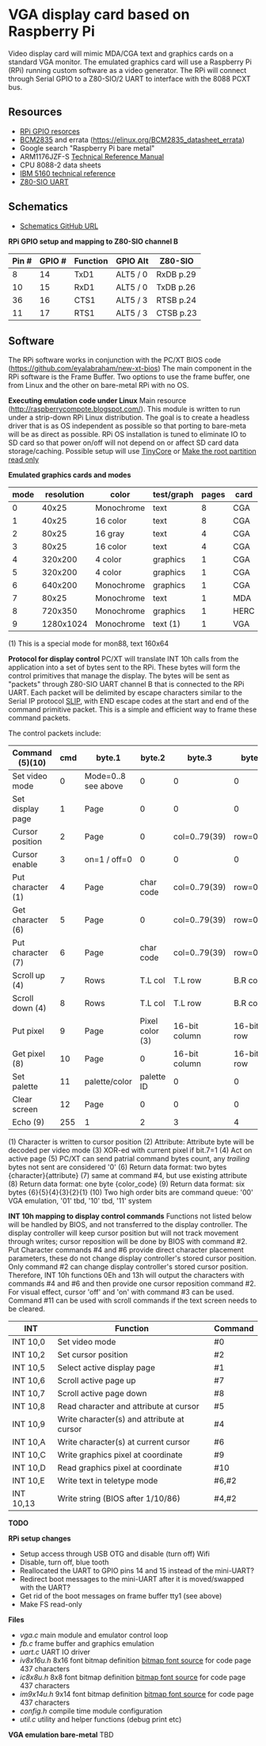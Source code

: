 # VGA display card based on Raspberry Pi
Video display card will mimic MDA/CGA text and graphics cards on a standard VGA monitor.
The emulated graphics card will use a Raspberry Pi (RPi) running custom software as a video generator.
The RPi will connect through Serial GPIO to a Z80-SIO/2 UART to interface with the 8088 PCXT bus.

## Resources
- [RPi GPIO resorces](https://pinout.xyz/pinout/ground#)
- [BCM2835](https://www.raspberrypi.org/app/uploads/2012/02/BCM2835-ARM-Peripherals.pdf) and errata (https://elinux.org/BCM2835_datasheet_errata)
- Google search "Raspberry Pi bare metal"
- ARM1176JZF-S [Technical Reference Manual](http://infocenter.arm.com/help/index.jsp?topic=/com.arm.doc.ddi0301h/index.html)
- CPU 8088-2 data sheets
- [IBM 5160 technical reference](http://www.retroarchive.org/dos/docs/ibm5160techref.pdf)
- [Z80-SIO UART](http://www.z80.info/zip/um0081.pdf)

## Schematics
- [Schematics GitHub URL](https://github.com/eyalabraham/schematics/tree/master/vga-rpi)

**RPi GPIO setup and mapping to Z80-SIO channel B**

| Pin # | GPIO # | Function  | GPIO Alt |  Z80-SIO   |
|-------|--------|-----------|----------|------------|
| 8     |   14   | TxD1      | ALT5 / 0 |  RxDB p.29 |
| 10    |   15   | RxD1      | ALT5 / 0 |  TxDB p.26 |
| 36    |   16   | CTS1      | ALT5 / 3 |  RTSB p.24 |
| 11    |   17   | RTS1      | ALT5 / 3 |  CTSB p.23 |

## Software
The RPi software works in conjunction with the PC/XT BIOS code (https://github.com/eyalabraham/new-xt-bios)
The main component in the RPi software is the Frame Buffer. Two options to use the frame buffer, one from Linux and the other on bare-metal RPi with no OS.

**Executing emulation code under Linux**
Main resource (http://raspberrycompote.blogspot.com/). This module is written to run under a strip-down RPi Linux distribution. The goal is to create a headless driver that is as OS independent as possible so that porting to bare-meta will be as direct as possible.
RPi OS installation is tuned to eliminate IO to SD card so that power on/off will not depend on or affect SD card data storage/caching. Possible setup will use [TinyCore](http://tinycorelinux.net/welcome.html) or [Make the root partition read only](https://hallard.me/raspberry-pi-read-only/)

**Emulated graphics cards and modes**

 | mode | resolution | color      | test/graph | pages | card | emulated |
 |------|------------|------------|------------|-------|------|----------|
 | 0    | 40x25      | Monochrome | text       |  8    | CGA  |   no     |
 | 1    | 40x25      | 16 color   | text       |  8    | CGA  |   yes    |
 | 2    | 80x25      | 16 gray    | text       |  4    | CGA  |   no     |
 | 3    | 80x25      | 16 color   | text       |  4    | CGA  |   yes    |
 | 4    | 320x200    | 4 color    | graphics   |  1    | CGA  |   no     |
 | 5    | 320x200    | 4 color    | graphics   |  1    | CGA  |   no     |
 | 6    | 640x200    | Monochrome | graphics   |  1    | CGA  |   no     |
 | 7    | 80x25      | Monochrome | text       |  1    | MDA  |   yes    |
 | 8    | 720x350    | Monochrome | graphics   |  1    | HERC |   no     |
 | 9    | 1280x1024  | Monochrome | text (1)   |  1    | VGA  |   no?    |

(1) This is a special mode for mon88, text 160x64

**Protocol for display control**
PC/XT will translate INT 10h calls from the application into a set of bytes sent to the RPi. These bytes will form the control primitives that manage the display. The bytes will be sent as "packets" through Z80-SIO UART channel B that is connected to the RPi UART.
Each packet will be delimited by escape characters similar to the Serial IP protocol [SLIP](https://en.wikipedia.org/wiki/Serial_Line_Internet_Protocol), with END escape codes at the start and end of the command primitive packet. This is a simple and efficient way to frame these command packets.

The control packets include:

| Command (5)(10)   | cmd    | byte.1              | byte.2          | byte.3        | byte.4    | byte.5     | byte.6     |
|-------------------|--------|---------------------|-----------------|---------------|-----------|------------|------------|
| Set video mode    | 0      | Mode=0..8 see above | 0               | 0             | 0         | 0          | 0          |
| Set display page  | 1      | Page                | 0               | 0             | 0         | 0          | 0          |
| Cursor position   | 2      | Page                | 0               | col=0..79(39) | row=0..24 | 0          | 0          |
| Cursor enable     | 3      | on=1 / off=0        | 0               | 0             | 0         | 0          | 0          |
| Put character (1) | 4      | Page                | char code       | col=0..79(39) | row=0..24 | 0          | Attrib.(2) |
| Get character (6) | 5      | Page                | 0               | col=0..79(39) | row=0..24 | 0          | 0          |
| Put character (7) | 6      | Page                | char code       | col=0..79(39) | row=0..24 | 0          | 0          |
| Scroll up (4)     | 7      | Rows                | T.L col         | T.L row       | B.R col   | B.R row    | Attrib.(2) |
| Scroll down (4)   | 8      | Rows                | T.L col         | T.L row       | B.R col   | B.R row    | Attrib.(2) |
| Put pixel         | 9      | Page                | Pixel color (3) |       16-bit column       |       16-bit row        |
| Get pixel (8)     | 10     | Page                | 0               |       16-bit column       |       16-bit row        |
| Set palette       | 11     | palette/color       | palette ID      | 0             | 0         | 0          | 0          |
| Clear screen      | 12     | Page                | 0               | 0             | 0         | 0          | Attrib.(2) |
| Echo (9)          | 255    | 1                   | 2               | 3             | 4         | 5          | 6          |

(1) Character is written to cursor position
(2) Attribute: Attribute byte will be decoded per video mode
(3) XOR-ed with current pixel if bit.7=1
(4) Act on active page
(5) PC/XT can send patrial command bytes count, any *trailing* bytes not sent are considered '0'
(6) Return data format: two bytes {character}{attribute}
(7) same at command #4, but use existing attribute
(8) Return data format: one byte {color_code}
(9) Return data format: six bytes {6}{5}{4}{3}{2}{1}
(10) Two high order bits are command queue: '00' VGA emulation, '01' tbd, '10' tbd, '11' system

**INT 10h mapping to display control commands**
Functions not listed below will be handled by BIOS, and not transferred to the display controller.
The display controller will keep cursor position but will not track movement through writes; cursor reposition will be done by BIOS with command #2.
Put Character commands #4 and #6 provide direct character placement parameters, these do not change display controller's stored cursor position. Only command #2 can change display controller's stored cursor position. Therefore, INT 10h functions 0Eh and 13h will output the characters with commands #4 and #6 and then provide one cursor reposition command #2. For visual effect, cursor 'off' and 'on' with command #3 can be used.
Command #11 can be used with scroll commands if the text screen needs to be cleared.

| INT           | Function                                   | Command   |
|---------------|--------------------------------------------|-----------|
| INT 10,0      | Set video mode                             | #0        |
| INT 10,2      | Set cursor position                        | #2        |
| INT 10,5      | Select active display page                 | #1        |
| INT 10,6      | Scroll active page up                      | #7        |
| INT 10,7      | Scroll active page down                    | #8        |
| INT 10,8      | Read character and attribute at cursor     | #5        |
| INT 10,9      | Write character(s) and attribute at cursor | #4        |
| INT 10,A      | Write character(s) at current cursor       | #6        |
| INT 10,C      | Write graphics pixel at coordinate         | #9        |
| INT 10,D      | Read graphics pixel at coordinate          | #10       |
| INT 10,E      | Write text in teletype mode                | #6,#2     |
| INT 10,13     | Write string (BIOS after 1/10/86)          | #4,#2     |

**TODO**

**RPi setup changes**
- Setup access through USB OTG and disable (turn off) Wifi
- Disable, turn off, blue tooth
- Reallocated the UART to GPIO pins 14 and 15 instead of the mini-UART?
- Redirect boot messages to the mini-UART after it is moved/swapped with the UART?
- Get rid of the boot messages on frame buffer tty1 (see above)
- Make FS read-only

**Files**
- *vga.c* main module and emulator control loop
- *fb.c* frame buffer and graphics emulation
- *uart.c* UART IO driver
- *iv8x16u.h* 8x16 font bitmap definition [bitmap font source](https://github.com/farsil/ibmfonts) for code page 437 characters
- *ic8x8u.h*  8x8 font bitmap definition [bitmap font source](https://github.com/farsil/ibmfonts) for code page 437 characters
- *im9x14u.h* 9x14 font bitmap definition [bitmap font source](https://github.com/farsil/ibmfonts) for code page 437 characters
- *config.h* compile time module configuration
- *util.c* utility and helper functions (debug print etc)

**VGA emulation bare-metal**
TBD


